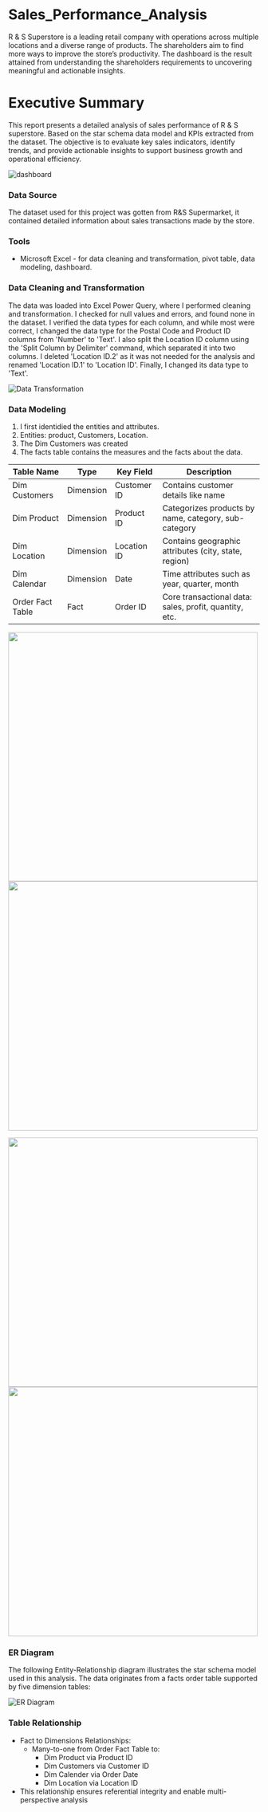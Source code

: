 # Sales_Performance_Analysis
R &amp; S Superstore is a leading retail company with operations across multiple locations and a diverse range of products. The shareholders aim to find more ways to improve the store’s productivity. The dashboard is the result attained from understanding the shareholders requirements to uncovering meaningful and actionable insights. 

# Executive Summary
This report presents a detailed analysis of sales performance of R & S superstore. Based on the star schema data model and KPIs extracted from the dataset. The objective is to evaluate key sales indicators, identify trends, and provide actionable insights to support business growth and operational efficiency.

![dashboard](https://github.com/LawanMercy/Sales_Performance_Analysis/blob/main/dashboard.jpeg)

### Data Source

The dataset used for this project was gotten from R&S Supermarket, it contained detailed information about sales transactions made by the store.

### Tools
- Microsoft Excel - for data cleaning and transformation, pivot table, data modeling, dashboard.

### Data Cleaning and Transformation

The data was loaded into Excel Power Query, where I performed cleaning and transformation. I checked for null values and errors, and found none in the dataset. I verified the data types for each column, and while most were correct, I changed the data type for the Postal Code and Product ID columns from 'Number' to 'Text'. I also split the Location ID column using the 'Split Column by Delimiter' command, which separated it into two columns. I deleted 'Location ID.2' as it was not needed for the analysis and renamed 'Location ID.1' to 'Location ID'. Finally, I changed its data type to 'Text'.

![Data Transformation](https://github.com/LawanMercy/Sales_Performance_Analysis/blob/main/Data%20Transformation.png)

### Data Modeling
1. I first identidied the entities and attributes.
2. Entities: product, Customers, Location.
3. The Dim Customers was created
4. The facts table contains the measures and the facts about the data.

| Table Name       | Type      | Key Field   | Description                                            |
| ---------------- | --------- | ----------- | ------------------------------------------------------ |
| Dim Customers    | Dimension | Customer ID | Contains customer details like name                    |
| Dim Product      | Dimension | Product ID  | Categorizes products by name, category, sub-category   |
| Dim Location     | Dimension | Location ID | Contains geographic attributes (city, state, region)   |
| Dim Calendar     | Dimension | Date        | Time attributes such as year, quarter, month           |
| Order Fact Table | Fact      | Order ID    | Core transactional data: sales, profit, quantity, etc. |

<p>
  <img src="https://github.com/LawanMercy/Sales_Performance_Analysis/blob/main/Dim%20Customers.png?raw=true" width="500">
  <img src="https://github.com/LawanMercy/Sales_Performance_Analysis/blob/main/Dim%20Location.png?raw=true" width="500">
</p>

<p>
  <img src="https://github.com/LawanMercy/Sales_Performance_Analysis/blob/main/Dim%20Product.png?raw=true" width="500">
    <img src="https://github.com/LawanMercy/Sales_Performance_Analysis/blob/main/Dim%20Calender.png?raw=true" width="500">
</p>

### ER Diagram

The following Entity-Relationship diagram illustrates the star schema model used in this analysis. The data originates from a facts order table supported by five dimension tables:

![ER Diagram](https://github.com/LawanMercy/Sales_Performance_Analysis/blob/main/ER%20Diagram.png)

### Table Relationship
- Fact to Dimensions Relationships:
    - Many-to-one from Order Fact Table to:
        - Dim Product via Product ID
        - Dim Customers via Customer ID
        - Dim Calender via Order Date
        - Dim Location via Location ID
- This relationship ensures referential integrity and enable multi-perspective analysis



